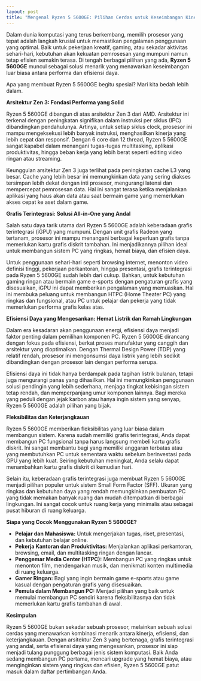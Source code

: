 ```yaml
---
layout: post
title: "Mengenal Ryzen 5 5600GE: Pilihan Cerdas untuk Keseimbangan Kinerja dan Efisiensi"
---
```


Dalam dunia komputasi yang terus berkembang, memilih prosesor yang tepat adalah langkah krusial untuk memastikan pengalaman penggunaan yang optimal. Baik untuk pekerjaan kreatif, gaming, atau sekadar aktivitas sehari-hari, kebutuhan akan kekuatan pemrosesan yang mumpuni namun tetap efisien semakin terasa. Di tengah berbagai pilihan yang ada, **Ryzen 5 5600GE** muncul sebagai solusi menarik yang menawarkan keseimbangan luar biasa antara performa dan efisiensi daya.

Apa yang membuat Ryzen 5 5600GE begitu spesial? Mari kita bedah lebih dalam.

**Arsitektur Zen 3: Fondasi Performa yang Solid**

Ryzen 5 5600GE dibangun di atas arsitektur Zen 3 dari AMD. Arsitektur ini terkenal dengan peningkatan signifikan dalam instruksi per siklus (IPC) dibandingkan pendahulunya. Artinya, untuk setiap siklus clock, prosesor ini mampu mengeksekusi lebih banyak instruksi, menghasilkan kinerja yang lebih cepat dan responsif. Dengan 6 core dan 12 thread, Ryzen 5 5600GE sangat kapabel dalam menangani tugas-tugas multitasking, aplikasi produktivitas, hingga beban kerja yang lebih berat seperti editing video ringan atau streaming.

Keunggulan arsitektur Zen 3 juga terlihat pada peningkatan cache L3 yang besar. Cache yang lebih besar ini memungkinkan data yang sering diakses tersimpan lebih dekat dengan inti prosesor, mengurangi latensi dan mempercepat pemrosesan data. Hal ini sangat terasa ketika menjalankan aplikasi yang haus akan data atau saat bermain game yang memerlukan akses cepat ke aset dalam game.

**Grafis Terintegrasi: Solusi All-in-One yang Andal**

Salah satu daya tarik utama dari Ryzen 5 5600GE adalah keberadaan grafis terintegrasi (iGPU) yang mumpuni. Dengan unit grafis Radeon yang tertanam, prosesor ini mampu menangani berbagai keperluan grafis tanpa memerlukan kartu grafis diskrit tambahan. Ini menjadikannya pilihan ideal untuk membangun sistem PC yang ringkas, hemat biaya, dan efisien daya.

Untuk penggunaan sehari-hari seperti browsing internet, menonton video definisi tinggi, pekerjaan perkantoran, hingga presentasi, grafis terintegrasi pada Ryzen 5 5600GE sudah lebih dari cukup. Bahkan, untuk kebutuhan gaming ringan atau bermain game e-sports dengan pengaturan grafis yang disesuaikan, iGPU ini dapat memberikan pengalaman yang memuaskan. Hal ini membuka peluang untuk membangun HTPC (Home Theater PC) yang ringkas dan fungsional, atau PC untuk pelajar dan pekerja yang tidak memerlukan performa grafis kelas atas.

**Efisiensi Daya yang Mengesankan: Hemat Listrik dan Ramah Lingkungan**

Dalam era kesadaran akan penggunaan energi, efisiensi daya menjadi faktor penting dalam pemilihan komponen PC. Ryzen 5 5600GE dirancang dengan fokus pada efisiensi, berkat proses manufaktur yang canggih dan arsitektur yang dioptimalkan. Dengan Thermal Design Power (TDP) yang relatif rendah, prosesor ini mengonsumsi daya listrik yang lebih sedikit dibandingkan dengan prosesor lain dengan performa serupa.

Efisiensi daya ini tidak hanya berdampak pada tagihan listrik bulanan, tetapi juga mengurangi panas yang dihasilkan. Hal ini memungkinkan penggunaan solusi pendingin yang lebih sederhana, menjaga tingkat kebisingan sistem tetap rendah, dan memperpanjang umur komponen lainnya. Bagi mereka yang peduli dengan jejak karbon atau hanya ingin sistem yang senyap, Ryzen 5 5600GE adalah pilihan yang bijak.

**Fleksibilitas dan Keterjangkauan**

Ryzen 5 5600GE memberikan fleksibilitas yang luar biasa dalam membangun sistem. Karena sudah memiliki grafis terintegrasi, Anda dapat membangun PC fungsional tanpa harus langsung membeli kartu grafis diskrit. Ini sangat membantu bagi yang memiliki anggaran terbatas atau yang membutuhkan PC untuk sementara waktu sebelum berinvestasi pada GPU yang lebih kuat. Seiring kebutuhan meningkat, Anda selalu dapat menambahkan kartu grafis diskrit di kemudian hari.

Selain itu, keberadaan grafis terintegrasi juga membuat Ryzen 5 5600GE menjadi pilihan populer untuk sistem Small Form Factor (SFF). Ukuran yang ringkas dan kebutuhan daya yang rendah memungkinkan pembuatan PC yang tidak memakan banyak ruang dan mudah ditempatkan di berbagai lingkungan. Ini sangat cocok untuk ruang kerja yang minimalis atau sebagai pusat hiburan di ruang keluarga.

**Siapa yang Cocok Menggunakan Ryzen 5 5600GE?**

*   **Pelajar dan Mahasiswa:** Untuk mengerjakan tugas, riset, presentasi, dan kebutuhan belajar online.
*   **Pekerja Kantoran dan Produktivitas:** Menjalankan aplikasi perkantoran, browsing, email, dan multitasking ringan dengan lancar.
*   **Penggemar Media Center (HTPC):** Membangun PC yang ringkas untuk menonton film, mendengarkan musik, dan menikmati konten multimedia di ruang keluarga.
*   **Gamer Ringan:** Bagi yang ingin bermain game e-sports atau game kasual dengan pengaturan grafis yang disesuaikan.
*   **Pemula dalam Membangun PC:** Menjadi pilihan yang baik untuk memulai membangun PC sendiri karena fleksibilitasnya dan tidak memerlukan kartu grafis tambahan di awal.

**Kesimpulan**

Ryzen 5 5600GE bukan sekadar sebuah prosesor, melainkan sebuah solusi cerdas yang menawarkan kombinasi menarik antara kinerja, efisiensi, dan keterjangkauan. Dengan arsitektur Zen 3 yang bertenaga, grafis terintegrasi yang andal, serta efisiensi daya yang mengesankan, prosesor ini siap menjadi tulang punggung berbagai jenis sistem komputasi. Baik Anda sedang membangun PC pertama, mencari upgrade yang hemat biaya, atau menginginkan sistem yang ringkas dan efisien, Ryzen 5 5600GE patut masuk dalam daftar pertimbangan Anda.
